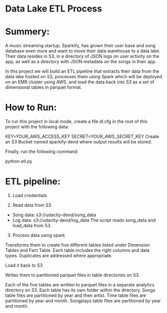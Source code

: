 # Data Lake ETL Process

# Summery:
A music streaming startup, Sparkify, has grown their user base and song database even more and want to move their data warehouse to a data lake. Their data resides in S3, in a directory of JSON logs on user activity on the app, as well as a directory with JSON metadata on the songs in their app.

In this project we will build an ETL pipeline that extracts their data from the data lake hosted on S3, processes them using Spark which will be deployed on an EMR cluster using AWS, and load the data back into S3 as a set of dimensional tables in parquet format.

# How to Run:
To run this project in local mode, create a file dl.cfg in the root of this project with the following data:

KEY=YOUR_AWS_ACCESS_KEY
SECRET=YOUR_AWS_SECRET_KEY
Create an S3 Bucket named sparkify-dend where output results will be stored.

Finally, run the following command:

python etl.py

# ETL pipeline:

1. Load credentials

2. Read data from S3

- Song data: s3://udacity-dend/song_data
- Log data: s3://udacity-dend/log_data
The script reads song_data and load_data from S3.

3. Process data using spark

Transforms them to create five different tables listed under Dimension Tables and Fact Table. Each table includes the right columns and data types. Duplicates are addressed where appropriate.

Load it back to S3

Writes them to partitioned parquet files in table directories on S3.

Each of the five tables are written to parquet files in a separate analytics directory on S3. Each table has its own folder within the directory. Songs table files are partitioned by year and then artist. Time table files are partitioned by year and month. Songplays table files are partitioned by year and month.

